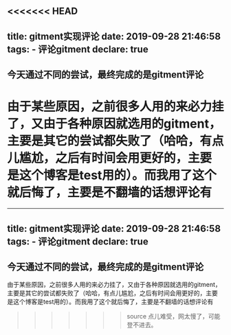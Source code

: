 <<<<<<< HEAD
---
title: gitment实现评论
date: 2019-09-28 21:46:58
tags:
	 - 评论gitment
declare: true
---
## 今天通过不同的尝试，最终完成的是gitment评论
由于某些原因，之前很多人用的来必力挂了，又由于各种原因就选用的gitment，
主要是其它的尝试都失败了（哈哈，有点儿尴尬，之后有时间会用更好的，主要
是这个博客是test用的）。而我用了这个就后悔了，主要是不翻墙的话想评论有
=======
---
title: gitment实现评论
date: 2019-09-28 21:46:58
tags:
	 - 评论gitment
declare: true
---
## 今天通过不同的尝试，最终完成的是gitment评论
由于某些原因，之前很多人用的来必力挂了，又由于各种原因就选用的gitment，
主要是其它的尝试都失败了（哈哈，有点儿尴尬，之后有时间会用更好的，主要
是这个博客是test用的）。而我用了这个就后悔了，主要是不翻墙的话想评论有
>>>>>>> source
点儿难受，网太慢了，可能登不进去。
